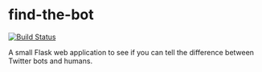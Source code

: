 # find-the-bot

[![Build Status](https://travis-ci.org/COSEED/find-the-bot.svg?branch=travis)](https://travis-ci.org/COSEED/find-the-bot)

A small Flask web application to see if you can tell the difference between Twitter bots and humans.
